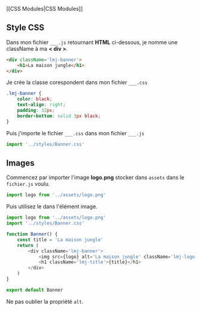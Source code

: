 [[CSS Modules|CSS Modules]]

## Style CSS

Dans mon fichier `___.js` retournant **HTML**  ci-dessous, je nomme une className à ma **< div >**.
```html
<div className='lmj-banner'>
    <h1>La maison jungle</h1>
</div>
```

Je crée la classe corespondent dans mon fichier `___.css`
```css
.lmj-banner {
    color: black;
    text-align: right;
    padding: 32px;
    border-bottom: solid 3px black;
}
```

Puis j'importe le fichier `___.css` dans mon fichier `___.js`
```js
import '../styles/Banner.css'
```

## Images

Commencez par importer l'image **logo.png** stocker dans `assets` dans le `fichier.js` voulu.
```js
import logo from '../assets/logo.png'
```

Puis utilisez le dans l'élément image.
```js
import logo from '../assets/logo.png'
import '../styles/Banner.css'

function Banner() {
    const title = 'La maison jungle'
    return (
        <div className='lmj-banner'>
            <img src={logo} alt='La maison jungle' className='lmj-logo' />
            <h1 className='lmj-title'>{title}</h1>
        </div>
    )
}

export default Banner
```
Ne pas oublier la propriété `alt`.